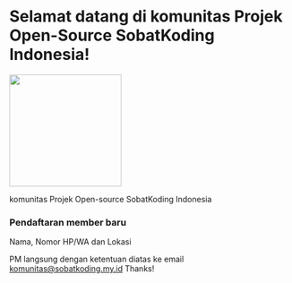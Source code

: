 # Selamat datang di komunitas Projek Open-Source SobatKoding Indonesia!

 <img src="https://sobatkoding.my.id/assets/img/logo.png" width="200">

komunitas Projek Open-source SobatKoding Indonesia
### Pendaftaran member baru

Nama,
Nomor HP/WA dan
Lokasi

PM langsung dengan ketentuan diatas ke email
komunitas@sobatkoding.my.id
Thanks!





